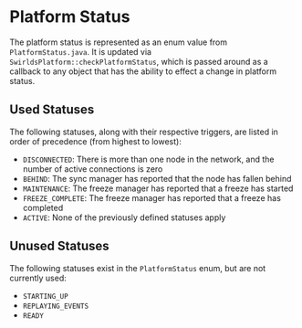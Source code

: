 # Platform Status

The platform status is represented as an enum value from `PlatformStatus.java`. It is updated via
`SwirldsPlatform::checkPlatformStatus`, which is passed around as a callback to any object that has the ability to
effect a change in platform status.

## Used Statuses

The following statuses, along with their respective triggers, are listed in order of precedence (from highest to lowest):

- `DISCONNECTED`: There is more than one node in the network, and the number of active connections is zero
- `BEHIND`: The sync manager has reported that the node has fallen behind
- `MAINTENANCE`: The freeze manager has reported that a freeze has started
- `FREEZE_COMPLETE`: The freeze manager has reported that a freeze has completed
- `ACTIVE`: None of the previously defined statuses apply

## Unused Statuses

The following statuses exist in the `PlatformStatus` enum, but are not currently used:

- `STARTING_UP`
- `REPLAYING_EVENTS`
- `READY`
